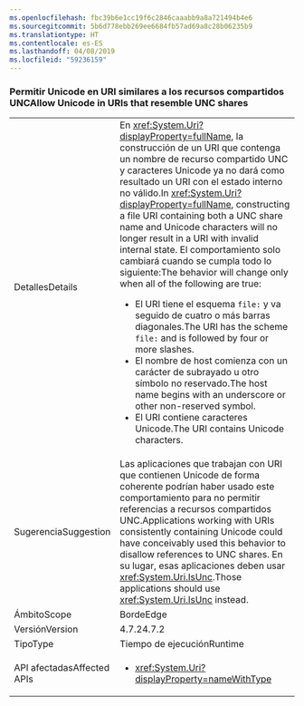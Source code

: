 ```yaml
---
ms.openlocfilehash: fbc39b6e1cc19f6c2846caaabb9a8a721494b4e6
ms.sourcegitcommit: 5b6d778ebb269ee6684fb57ad69a8c28b06235b9
ms.translationtype: HT
ms.contentlocale: es-ES
ms.lasthandoff: 04/08/2019
ms.locfileid: "59236159"
---
```

### <a name="allow-unicode-in-uris-that-resemble-unc-shares"></a><span data-ttu-id="c9a5d-101">Permitir Unicode en URI similares a los recursos compartidos UNC</span><span class="sxs-lookup"><span data-stu-id="c9a5d-101">Allow Unicode in URIs that resemble UNC shares</span></span>

|   |   |
|---|---|
|<span data-ttu-id="c9a5d-102">Detalles</span><span class="sxs-lookup"><span data-stu-id="c9a5d-102">Details</span></span>|<span data-ttu-id="c9a5d-103">En <xref:System.Uri?displayProperty=fullName>, la construcción de un URI que contenga un nombre de recurso compartido UNC y caracteres Unicode ya no dará como resultado un URI con el estado interno no válido.</span><span class="sxs-lookup"><span data-stu-id="c9a5d-103">In <xref:System.Uri?displayProperty=fullName>, constructing a file URI containing both a UNC share name and Unicode characters will no longer result in a URI with invalid internal state.</span></span> <span data-ttu-id="c9a5d-104">El comportamiento solo cambiará cuando se cumpla todo lo siguiente:</span><span class="sxs-lookup"><span data-stu-id="c9a5d-104">The behavior will change only when all of the following are true:</span></span><ul><li><span data-ttu-id="c9a5d-105">El URI tiene el esquema <code>file:</code> y va seguido de cuatro o más barras diagonales.</span><span class="sxs-lookup"><span data-stu-id="c9a5d-105">The URI has the scheme <code>file:</code> and is followed by four or more slashes.</span></span></li><li><span data-ttu-id="c9a5d-106">El nombre de host comienza con un carácter de subrayado u otro símbolo no reservado.</span><span class="sxs-lookup"><span data-stu-id="c9a5d-106">The host name begins with an underscore or other non-reserved symbol.</span></span></li><li><span data-ttu-id="c9a5d-107">El URI contiene caracteres Unicode.</span><span class="sxs-lookup"><span data-stu-id="c9a5d-107">The URI contains Unicode characters.</span></span></li></ul>|
|<span data-ttu-id="c9a5d-108">Sugerencia</span><span class="sxs-lookup"><span data-stu-id="c9a5d-108">Suggestion</span></span>|<span data-ttu-id="c9a5d-109">Las aplicaciones que trabajan con URI que contienen Unicode de forma coherente podrían haber usado este comportamiento para no permitir referencias a recursos compartidos UNC.</span><span class="sxs-lookup"><span data-stu-id="c9a5d-109">Applications working with URIs consistently containing Unicode could have conceivably used this behavior to disallow references to UNC shares.</span></span> <span data-ttu-id="c9a5d-110">En su lugar, esas aplicaciones deben usar <xref:System.Uri.IsUnc>.</span><span class="sxs-lookup"><span data-stu-id="c9a5d-110">Those applications should use <xref:System.Uri.IsUnc> instead.</span></span>|
|<span data-ttu-id="c9a5d-111">Ámbito</span><span class="sxs-lookup"><span data-stu-id="c9a5d-111">Scope</span></span>|<span data-ttu-id="c9a5d-112">Borde</span><span class="sxs-lookup"><span data-stu-id="c9a5d-112">Edge</span></span>|
|<span data-ttu-id="c9a5d-113">Versión</span><span class="sxs-lookup"><span data-stu-id="c9a5d-113">Version</span></span>|<span data-ttu-id="c9a5d-114">4.7.2</span><span class="sxs-lookup"><span data-stu-id="c9a5d-114">4.7.2</span></span>|
|<span data-ttu-id="c9a5d-115">Tipo</span><span class="sxs-lookup"><span data-stu-id="c9a5d-115">Type</span></span>|<span data-ttu-id="c9a5d-116">Tiempo de ejecución</span><span class="sxs-lookup"><span data-stu-id="c9a5d-116">Runtime</span></span>|
|<span data-ttu-id="c9a5d-117">API afectadas</span><span class="sxs-lookup"><span data-stu-id="c9a5d-117">Affected APIs</span></span>|<ul><li><xref:System.Uri?displayProperty=nameWithType></li></ul>|
